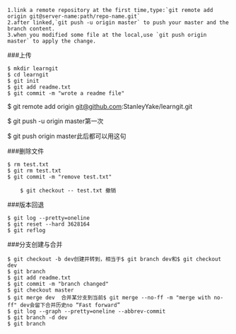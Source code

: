 	1.link a remote repository at the first time,type:`git remote add origin git@server-name:path/repo-name.git`
	2.after linked,`git push -u origin master` to push your master and the branch content.
	3.when you modified some file at the local,use `git push origin master` to apply the change.
	
###上传
```
$ mkdir learngit
$ cd learngit
$ git init
$ git add readme.txt
$ git commit -m "wrote a readme file"
```

$ git remote add origin git@github.com:StanleyYake/learngit.git

$ git push -u origin master第一次

$ git push origin master此后都可以用这句


###删除文件
```
$ rm test.txt
$ git rm test.txt
$ git commit -m "remove test.txt" 

    $ git checkout -- test.txt 撤销
```
###版本回退
```
$ git log --pretty=oneline
$ git reset --hard 3628164
$ git reflog

```
###分支创建与合并
```
$ git checkout -b dev创建并转到，相当于$ git branch dev和$ git checkout dev
$ git branch
$ git add readme.txt 
$ git commit -m "branch changed"
$ git checkout master
$ git merge dev  合并某分支到当前$ git merge --no-ff -m "merge with no-ff" dev会留下合并历史no “Fast forward”
$ git log --graph --pretty=oneline --abbrev-commit
$ git branch -d dev
$ git branch
```
